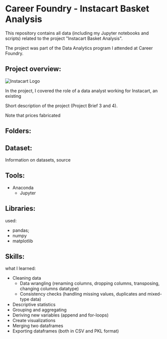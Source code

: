 # Career Foundry - Instacart Basket Analysis
This repository contains all data (including my Jupyter notebooks and scripts) related to the project "Instacart Basket Analysis".

The project was part of the Data Analytics program I attended at Career Foundry.

## Project overview:
![Instacart Logo](C:\Users\Simone\Desktop)

In the project, I covered the role of a data analyst working for Instacart, an existing 

Short description of the project (Project Brief 3 and 4).

Note that prices fabricated

## Folders:

## Dataset:
Information on datasets, source

## Tools:
- Anaconda
  - Jupyter

## Libraries:
used:

- pandas;
- numpy
- matplotlib

## Skills:
what I learned:

- Cleaning data
  - Data wrangling (renaming columns, dropping columns, transposing, changing columns datatype)
  - Consistency checks (handling missing values, duplicates and mixed-type data)
- Descriptive statistics
- Grouping and aggregating
- Deriving new variables (append and for-loops)
- Create visualizations
- Merging two dataframes
- Exporting dataframes (both in CSV and PKL format)
